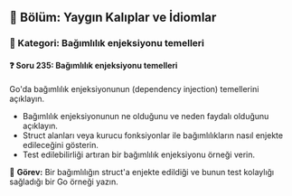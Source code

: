 ## 📘 Bölüm: Yaygın Kalıplar ve İdiomlar
### 🔹 Kategori: Bağımlılık enjeksiyonu temelleri
#### ❓ Soru 235: Bağımlılık enjeksiyonu temelleri

Go'da bağımlılık enjeksiyonunun (dependency injection) temellerini açıklayın.

- Bağımlılık enjeksiyonunun ne olduğunu ve neden faydalı olduğunu açıklayın.
- Struct alanları veya kurucu fonksiyonlar ile bağımlılıkların nasıl enjekte edileceğini gösterin.
- Test edilebilirliği artıran bir bağımlılık enjeksiyonu örneği verin.

🔧 **Görev:** Bir bağımlılığın struct'a enjekte edildiği ve bunun test kolaylığı sağladığı bir Go örneği yazın.
